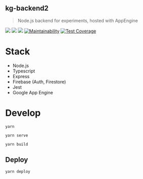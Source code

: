 ## kg-backend2

> Node.js backend for experiments, hosted with AppEngine

![](https://circleci.com/gh/kirillgroshkov/kg-backend2.svg?style=shield&circle-token=77341500f3a17b11e8ee48350ba5032c261ffc77)
[![](https://img.shields.io/badge/code_style-prettier-ff69b4.svg?style=flat-square)](https://github.com/prettier/prettier)
[![](https://img.shields.io/badge/license-MIT-blue.svg?style=flat-square)](LICENSE)
[![Maintainability](https://api.codeclimate.com/v1/badges/28b1cec5da47ee3c7a6f/maintainability)](https://codeclimate.com/github/kirillgroshkov/kg-backend2/maintainability)
[![Test Coverage](https://api.codeclimate.com/v1/badges/28b1cec5da47ee3c7a6f/test_coverage)](https://codeclimate.com/github/kirillgroshkov/kg-backend2/test_coverage)

# Stack

- Node.js
- Typescript
- Express
- Firebase (Auth, Firestore)
- Jest
- Google App Engine

# Develop

    yarn

    yarn serve

    yarn build

## Deploy

    yarn deploy

